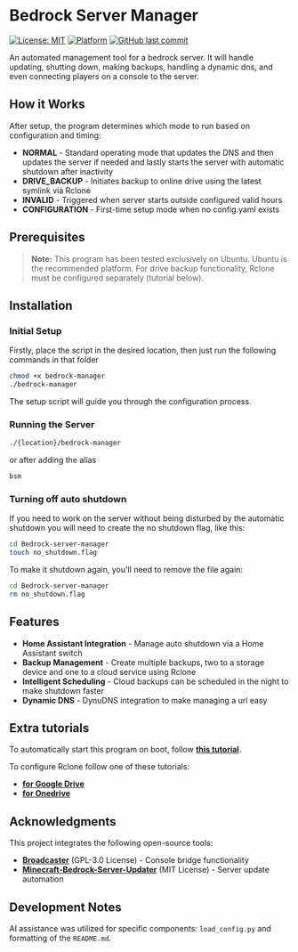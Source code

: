 # Bedrock Server Manager

[![License: MIT](https://img.shields.io/badge/License-MIT-yellow.svg)](LICENSE)
[![Platform](https://img.shields.io/badge/platform-Ubuntu-orange)](https://ubuntu.com/)
[![GitHub last commit](https://img.shields.io/github/last-commit/Djayden-R/Bedrock-server-manager)](https://github.com/Djayden-R/Bedrock-server-manager)

An automated management tool for a bedrock server. It will handle updating, shutting down, making backups, handling a dynamic dns, and even connecting players on a console to the server.

## How it Works

After setup, the program determines which mode to run based on configuration and timing:

- **NORMAL** - Standard operating mode that updates the DNS and then updates the server if needed and lastly starts the server with automatic shutdown after inactivity
- **DRIVE_BACKUP** - Initiates backup to online drive using the latest symlink via Rclone  
- **INVALID** - Triggered when server starts outside configured valid hours
- **CONFIGURATION** - First-time setup mode when no config.yaml exists

## Prerequisites

> **Note:** This program has been tested exclusively on Ubuntu. Ubuntu is the recommended platform. For drive backup functionality, Rclone must be configured separately (tutorial below).

## Installation

### Initial Setup
Firstly, place the script in the desired location, then just run the following commands in that folder

```bash
chmod +x bedrock-manager
./bedrock-manager
```

The setup script will guide you through the configuration process.

### Running the Server

```bash
./{location}/bedrock-manager
```
or after adding the alias
```bash
bsm
```

### Turning off auto shutdown
If you need to work on the server without being disturbed by the automatic shutdown you will need to create the no shutdown flag, like this:
 ```bash
cd Bedrock-server-manager
touch no_shutdown.flag
```
To make it shutdown again, you'll need to remove the file again:
 ```bash
cd Bedrock-server-manager
rm no_shutdown.flag
```
## Features

- **Home Assistant Integration** - Manage auto shutdown via a Home Assistant switch
- **Backup Management** - Create multiple backups, two to a storage device and one to a cloud service using Rclone  
- **Intelligent Scheduling** - Cloud backups can be scheduled in the night to make shutdown faster
- **Dynamic DNS** - DynuDNS integration to make managing a url easy

## Extra tutorials

To automatically start this program on boot, follow [**this tutorial**](https://www.youtube.com/watch?v=Un9ASbGCN0U).

To configure Rclone follow one of these tutorials:
- [**for Google Drive**](https://www.youtube.com/watch?v=FQuMFrazK1Y)
- [**for Onedrive**](https://www.youtube.com/watch?v=dTFt2DkOde4)

## Acknowledgments

This project integrates the following open-source tools:

- **[Broadcaster](https://github.com/MCXboxBroadcast/Broadcaster)** (GPL-3.0 License) - Console bridge functionality
- **[Minecraft-Bedrock-Server-Updater](https://github.com/ghwns9652/Minecraft-Bedrock-Server-Updater)** (MIT License) - Server update automation

## Development Notes

AI assistance was utilized for specific components: `load_config.py` and formatting of the `README.md`.
